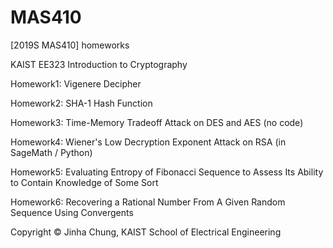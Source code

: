 # MAS410
[2019S MAS410] homeworks

KAIST EE323 Introduction to Cryptography


Homework1: Vigenere Decipher

Homework2: SHA-1 Hash Function

Homework3: Time-Memory Tradeoff Attack on DES and AES (no code)

Homework4: Wiener's Low Decryption Exponent Attack on RSA (in SageMath / Python)

Homework5: Evaluating Entropy of Fibonacci Sequence to Assess Its Ability to Contain Knowledge of Some Sort

Homework6: Recovering a Rational Number From A Given Random Sequence Using Convergents

Copyright © Jinha Chung, KAIST School of Electrical Engineering
